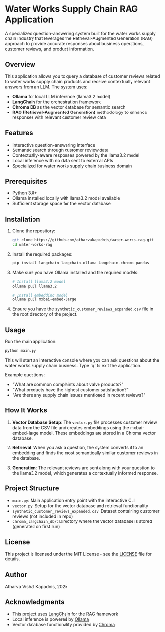 # Water Works Supply Chain RAG Application

A specialized question-answering system built for the water works supply chain industry that leverages the Retrieval-Augmented Generation (RAG) approach to provide accurate responses about business operations, customer reviews, and product information.

## Overview

This application allows you to query a database of customer reviews related to water works supply chain products and receive contextually relevant answers from an LLM. The system uses:

- **Ollama** for local LLM inference (llama3.2 model)
- **LangChain** for the orchestration framework
- **Chroma DB** as the vector database for semantic search
- **RAG (Retrieval-Augmented Generation)** methodology to enhance responses with relevant customer review data

## Features

- Interactive question-answering interface
- Semantic search through customer review data
- Contextually-aware responses powered by the llama3.2 model
- Local inference with no data sent to external APIs
- Specialized for water works supply chain business domain

## Prerequisites

- Python 3.8+
- Ollama installed locally with llama3.2 model available
- Sufficient storage space for the vector database

## Installation

1. Clone the repository:
   ```bash
   git clone https://github.com/atharvakapadnis/water-works-rag.git
   cd water-works-rag
   ```

2. Install the required packages:
   ```bash
   pip install langchain langchain-ollama langchain-chroma pandas
   ```

3. Make sure you have Ollama installed and the required models:
   ```bash
   # Install llama3.2 model
   ollama pull llama3.2
   
   # Install embedding model
   ollama pull mxbai-embed-large
   ```

4. Ensure you have the `synthetic_customer_reviews_expanded.csv` file in the root directory of the project.

## Usage

Run the main application:
```bash
python main.py
```

This will start an interactive console where you can ask questions about the water works supply chain business. Type 'q' to exit the application.

Example questions:
- "What are common complaints about valve products?"
- "What products have the highest customer satisfaction?"
- "Are there any supply chain issues mentioned in recent reviews?"

## How It Works

1. **Vector Database Setup**: The `vector.py` file processes customer review data from the CSV file and creates embeddings using the mxbai-embed-large model. These embeddings are stored in a Chroma vector database.

2. **Retrieval**: When you ask a question, the system converts it to an embedding and finds the most semantically similar customer reviews in the database.

3. **Generation**: The relevant reviews are sent along with your question to the llama3.2 model, which generates a contextually informed response.

## Project Structure

- `main.py`: Main application entry point with the interactive CLI
- `vector.py`: Setup for the vector database and retrieval functionality
- `synthetic_customer_reviews_expanded.csv`: Dataset containing customer reviews (not included in repo)
- `chroma_langchain_db/`: Directory where the vector database is stored (generated on first run)

## License

This project is licensed under the MIT License - see the [LICENSE](LICENSE) file for details.

## Author

Atharva Vishal Kapadnis, 2025

## Acknowledgments

- This project uses [LangChain](https://github.com/langchain-ai/langchain) for the RAG framework
- Local inference is powered by [Ollama](https://github.com/ollama/ollama)
- Vector database functionality provided by [Chroma](https://github.com/chroma-core/chroma)
